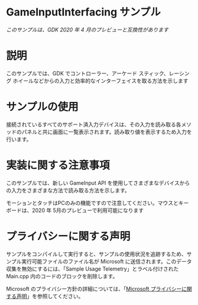 # GameInputInterfacing サンプル

*このサンプルは、GDK 2020 年 4 月のプレビューと互換性があります*

# 説明

このサンプルでは、GDK でコントローラー、アーケード
スティック、レーシング
ホイールなどからの入力と効率的なインターフェイスを取る方法を示します

# サンプルの使用

接続されているすべてのサポート済入力デバイスは、その入力を読み取る各メソッドのパネルと共に画面に一覧表示されます。読み取り値を表示するため入力を行います。

# 実装に関する注意事項

このサンプルでは、新しい GameInput API
を使用してさまざまなデバイスからの入力をさまざまな方法で読み取る方法を示します。

モーションとタッチはPCのみの機能ですので注意してください。マウスとキーボードは、2020
年 5月のプレビューで利用可能になります

# プライバシーに関する声明

サンプルをコンパイルして実行すると、サンプルの使用状況を追跡するため、サンプル実行可能ファイルのファイル名が
Microsoft に送信されます。このデータ収集を無効にするには、「Sample Usage
Telemetry」とラベル付けされた Main.cpp
内のコードのブロックを削除します。

Microsoft のプライバシー方針の詳細については、「[Microsoft
プライバシーに関する声明](https://privacy.microsoft.com/en-us/privacystatement/)」を参照してください。
